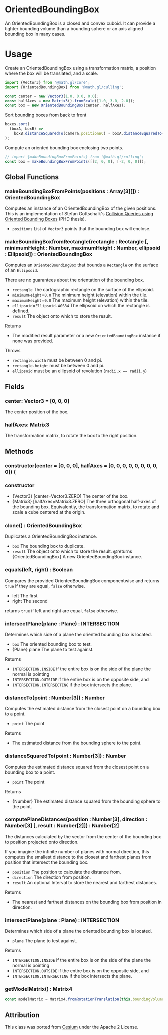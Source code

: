 # OrientedBoundingBox

An OrientedBoundingBox is a closed and convex cuboid. It can provide a tighter bounding volume than a bounding sphere or an axis aligned bounding box in many cases.

# Usage

Create an OrientedBoundingBox using a transformation matrix, a position where the box will be translated, and a scale.

```js
import {Vector3} from '@math.gl/core';
import {OrientedBoundingBox} from '@math.gl/culling';

const center = new Vector3(1.0, 0.0, 0.0);
const halfAxes = new Matrix3().fromScale([1.0, 3.0, 2.0]);
const box = new OrientedBoundingBox(center, halfAxes);
```

Sort bounding boxes from back to front

```js
boxes.sort(
  (boxA, boxB) =>
    boxB.distanceSquaredTo(camera.positionWC) - boxA.distanceSquaredTo(camera.positionWC)
);
```

Compute an oriented bounding box enclosing two points.

```js
// import {makeBoundingBoxFromPoints} from '@math.gl/culling';
const box = makeBoundingBoxFromPoints([[2, 0, 0], [-2, 0, 0]]);
```

## Global Functions

### makeBoundingBoxFromPoints(positions : Array[3][]) : OrientedBoundingBox

Computes an instance of an OrientedBoundingBox of the given positions.
This is an implementation of Stefan Gottschalk's [Collision Queries using Oriented Bounding Boxes](http://gamma.cs.unc.edu/users/gottschalk/main.pdf) (PHD thesis).

- `positions` List of `Vector3` points that the bounding box will enclose.

### makeBoundingBoxfromRectangle(rectangle : Rectangle [, minimumHeight : Number, maximumHeight : Number, ellipsoid : Ellipsoid]) : OrientedBoundingBox

Computes an `OrientedBoundingBox` that bounds a `Rectangle` on the surface of an `Ellipsoid`.

There are no guarantees about the orientation of the bounding box.

- `rectangle` The cartographic rectangle on the surface of the ellipsoid.
- `minimumHeight`=`0.0` The minimum height (elevation) within the tile.
- `maximumHeight`=`0.0` The maximum height (elevation) within the tile.
- `ellipsoid`=`Ellipsoid.WGS84` The ellipsoid on which the rectangle is defined.
- `result` The object onto which to store the result.

Returns

- The modified result parameter or a new `OrientedBoundingBox` instance if none was provided.

Throws

- `rectangle.width` must be between 0 and pi.
- `rectangle.height` must be between 0 and pi.
- `ellipsoid` must be an ellipsoid of revolution (`radii.x == radii.y`)

## Fields

### center: Vector3 = [0, 0, 0]

The center position of the box.

### halfAxes: Matrix3

The transformation matrix, to rotate the box to the right position.

## Methods

### constructor(center = [0, 0, 0], halfAxes = [0, 0, 0, 0, 0, 0, 0, 0, 0]) {

### constructor

- {Vector3} [center=Vector3.ZERO] The center of the box.
- {Matrix3} [halfAxes=Matrix3.ZERO] The three orthogonal half-axes of the bounding box. Equivalently, the transformation matrix, to rotate and scale a cube centered at the origin.

### clone() : OrientedBoundingBox

Duplicates a OrientedBoundingBox instance.

- `box` The bounding box to duplicate.
- `result` The object onto which to store the result.
  @returns {OrientedBoundingBox} A new OrientedBoundingBox instance.

### equals(left, right) : Boolean

Compares the provided OrientedBoundingBox componentwise and returns `true` if they are equal, `false` otherwise.

- left The first
- right The second

returns `true` if left and right are equal, `false` otherwise.

### intersectPlane(plane : Plane) : INTERSECTION

Determines which side of a plane the oriented bounding box is located.

- `box` The oriented bounding box to test.
- {Plane} plane The plane to test against.

Returns
- `INTERSECTION.INSIDE` if the entire box is on the side of the plane the normal is pointing
- `INTERSECTION.OUTSIDE` if the entire box is on the opposite side, and
- `INTERSECTION.INTERSECTING` if the box intersects the plane.

### distanceTo(point : Number[3]) : Number

Computes the estimated distance from the closest point on a bounding box to a point.

- `point` The point

Returns

- The estimated distance from the bounding sphere to the point.

### distanceSquaredTo(point : Number[3]) : Number

Computes the estimated distance squared from the closest point on a bounding box to a point.

- `point` The point

Returns

- {Number} The estimated distance squared from the bounding sphere to the point.

### computePlaneDistances(position : Number[3], direction : Number[3] [, result : Number[2]]) : Number[2]

The distances calculated by the vector from the center of the bounding box to position projected onto direction.

If you imagine the infinite number of planes with normal direction, this computes the smallest distance to the closest and farthest planes from position that intersect the bounding box.

- `position` The position to calculate the distance from.
- `direction` The direction from position.
- `result` An optional Interval to store the nearest and farthest distances.

Returns

- The nearest and farthest distances on the bounding box from position in direction.

### intersectPlane(plane : Plane) : INTERSECTION

Determines which side of a plane the oriented bounding box is located.

- `plane` The plane to test against.

Returns

- `INTERSECTION.INSIDE` if the entire box is on the side of the plane the normal is pointing
- `INTERSECTION.OUTSIDE` if the entire box is on the opposite side, and
- `INTERSECTION.INTERSECTING` if the box intersects the plane.

### getModelMatrix() : Matrix4

```js
const modelMatrix = Matrix4.fromRotationTranslation(this.boundingVolume.halfAxes, this.boundingVolume.center);
```

## Attribution

This class was ported from [Cesium](https://github.com/AnalyticalGraphicsInc/cesium) under the Apache 2 License.
